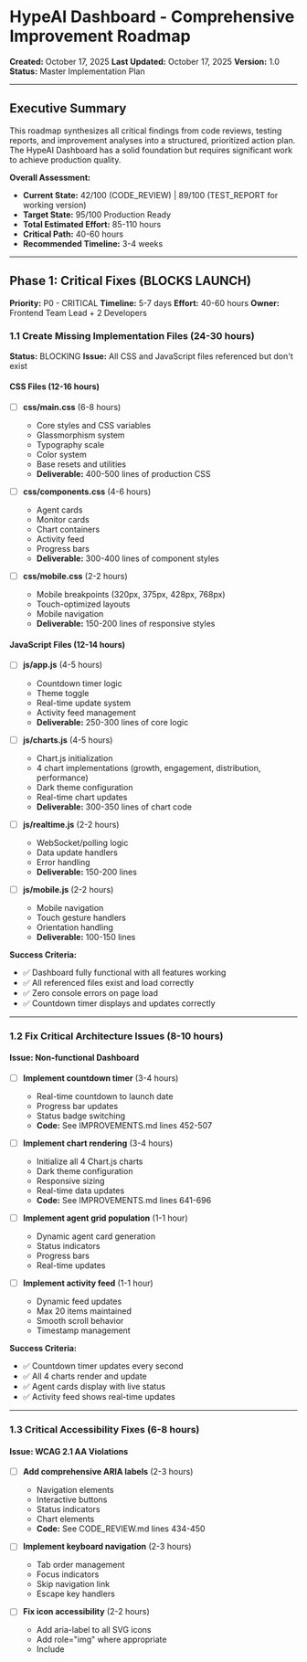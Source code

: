 # HypeAI Dashboard - Comprehensive Improvement Roadmap

**Created:** October 17, 2025
**Last Updated:** October 17, 2025
**Version:** 1.0
**Status:** Master Implementation Plan

---

## Executive Summary

This roadmap synthesizes all critical findings from code reviews, testing reports, and improvement analyses into a structured, prioritized action plan. The HypeAI Dashboard has a solid foundation but requires significant work to achieve production quality.

**Overall Assessment:**
- **Current State:** 42/100 (CODE_REVIEW) | 89/100 (TEST_REPORT for working version)
- **Target State:** 95/100 Production Ready
- **Total Estimated Effort:** 85-110 hours
- **Critical Path:** 40-60 hours
- **Recommended Timeline:** 3-4 weeks

---

## Phase 1: Critical Fixes (BLOCKS LAUNCH)

**Priority:** P0 - CRITICAL
**Timeline:** 5-7 days
**Effort:** 40-60 hours
**Owner:** Frontend Team Lead + 2 Developers

### 1.1 Create Missing Implementation Files (24-30 hours)

**Status:** BLOCKING
**Issue:** All CSS and JavaScript files referenced but don't exist

#### CSS Files (12-16 hours)
- [ ] **css/main.css** (6-8 hours)
  - Core styles and CSS variables
  - Glassmorphism system
  - Typography scale
  - Color system
  - Base resets and utilities
  - **Deliverable:** 400-500 lines of production CSS

- [ ] **css/components.css** (4-6 hours)
  - Agent cards
  - Monitor cards
  - Chart containers
  - Activity feed
  - Progress bars
  - **Deliverable:** 300-400 lines of component styles

- [ ] **css/mobile.css** (2-2 hours)
  - Mobile breakpoints (320px, 375px, 428px, 768px)
  - Touch-optimized layouts
  - Mobile navigation
  - **Deliverable:** 150-200 lines of responsive styles

#### JavaScript Files (12-14 hours)
- [ ] **js/app.js** (4-5 hours)
  - Countdown timer logic
  - Theme toggle
  - Real-time update system
  - Activity feed management
  - **Deliverable:** 250-300 lines of core logic

- [ ] **js/charts.js** (4-5 hours)
  - Chart.js initialization
  - 4 chart implementations (growth, engagement, distribution, performance)
  - Dark theme configuration
  - Real-time chart updates
  - **Deliverable:** 300-350 lines of chart code

- [ ] **js/realtime.js** (2-2 hours)
  - WebSocket/polling logic
  - Data update handlers
  - Error handling
  - **Deliverable:** 150-200 lines

- [ ] **js/mobile.js** (2-2 hours)
  - Mobile navigation
  - Touch gesture handlers
  - Orientation handling
  - **Deliverable:** 100-150 lines

**Success Criteria:**
- ✅ Dashboard fully functional with all features working
- ✅ All referenced files exist and load correctly
- ✅ Zero console errors on page load
- ✅ Countdown timer displays and updates correctly

---

### 1.2 Fix Critical Architecture Issues (8-10 hours)

#### Issue: Non-functional Dashboard
- [ ] **Implement countdown timer** (3-4 hours)
  - Real-time countdown to launch date
  - Progress bar updates
  - Status badge switching
  - **Code:** See IMPROVEMENTS.md lines 452-507

- [ ] **Implement chart rendering** (3-4 hours)
  - Initialize all 4 Chart.js charts
  - Dark theme configuration
  - Responsive sizing
  - Real-time data updates
  - **Code:** See IMPROVEMENTS.md lines 641-696

- [ ] **Implement agent grid population** (1-1 hour)
  - Dynamic agent card generation
  - Status indicators
  - Progress bars
  - Real-time updates

- [ ] **Implement activity feed** (1-1 hour)
  - Dynamic feed updates
  - Max 20 items maintained
  - Smooth scroll behavior
  - Timestamp management

**Success Criteria:**
- ✅ Countdown timer updates every second
- ✅ All 4 charts render and update
- ✅ Agent cards display with live status
- ✅ Activity feed shows real-time updates

---

### 1.3 Critical Accessibility Fixes (6-8 hours)

#### Issue: WCAG 2.1 AA Violations
- [ ] **Add comprehensive ARIA labels** (2-3 hours)
  - Navigation elements
  - Interactive buttons
  - Status indicators
  - Chart elements
  - **Code:** See CODE_REVIEW.md lines 434-450

- [ ] **Implement keyboard navigation** (2-3 hours)
  - Tab order management
  - Focus indicators
  - Skip navigation link
  - Escape key handlers

- [ ] **Fix icon accessibility** (2-2 hours)
  - Add aria-label to all SVG icons
  - Add role="img" where appropriate
  - Include <title> elements
  - **Fix:** Replace all emojis with accessible SVG icons

**Success Criteria:**
- ✅ Screen reader can navigate entire dashboard
- ✅ All interactive elements keyboard accessible
- ✅ WCAG 2.1 AA compliant color contrast
- ✅ All icons have proper descriptions

---

### 1.4 Critical Mobile Issues (2-4 hours)

#### Issue: Mobile experience broken on small screens
- [ ] **Implement mobile navigation** (1-2 hours)
  - Bottom navigation bar
  - Active state indicators
  - Touch-optimized tap targets (44x44px minimum)
  - **Missing:** See TEST_REPORT.md lines 399-417

- [ ] **Fix 320px breakpoint** (1-2 hours)
  - iPhone SE support
  - Reduce font sizes appropriately
  - Fix layout breaks
  - **Critical:** See TEST_REPORT.md lines 328-334

**Success Criteria:**
- ✅ Works on iPhone SE (320px width)
- ✅ All touch targets ≥ 44x44px
- ✅ Mobile navigation functional
- ✅ No horizontal scroll on any device

---

## Phase 2: Major Improvements (LAUNCH BLOCKERS)

**Priority:** P1 - HIGH
**Timeline:** 1-2 weeks
**Effort:** 20-25 hours
**Owner:** Frontend Team + UX Designer

### 2.1 Professional Visual Polish (8-10 hours)

#### Replace Emoji with Professional Icons
- [ ] **Create SVG icon library** (4-5 hours)
  - Rocket icon (countdown)
  - User icon (followers)
  - Activity icons (all metrics)
  - Agent type icons (6 agents)
  - Status indicators
  - **Issue:** See CODE_REVIEW.md lines 369-387

- [ ] **Implement icon system** (2-3 hours)
  - Icon component structure
  - Consistent sizing
  - Proper accessibility labels
  - Color variants

- [ ] **Design system refinement** (2-2 hours)
  - Consistent border-radius
  - Unified spacing scale
  - Gradient definitions
  - Shadow system

**Success Criteria:**
- ✅ Zero emojis in production code
- ✅ Professional SVG icon library
- ✅ Consistent design system applied
- ✅ Icons accessible with proper labels

---

### 2.2 Performance Optimization (6-8 hours)

#### Issue: Page load and runtime performance
- [ ] **Optimize resource loading** (2-3 hours)
  - Move Chart.js to defer
  - Reduce font weights (currently loading 6 weights)
  - Add resource hints (dns-prefetch, preconnect)
  - Implement critical CSS inline
  - **Fix:** See CODE_REVIEW.md lines 92-103

- [ ] **Optimize animations** (2-2 hours)
  - Debounce resize events
  - Use requestAnimationFrame for chart updates
  - Lazy load background orbs
  - **Fix:** See TEST_REPORT.md lines 640-671

- [ ] **Add loading states** (2-3 hours)
  - Chart loading skeletons
  - Data loading spinners
  - Progressive enhancement
  - **Missing:** See CODE_REVIEW.md lines 173-175

**Success Criteria:**
- ✅ First Contentful Paint < 1.8s
- ✅ Time to Interactive < 3.8s
- ✅ Smooth 60fps animations
- ✅ Lighthouse score > 90

---

### 2.3 Error Handling & Resilience (6-7 hours)

#### Issue: No error handling or fallbacks
- [ ] **Implement error boundaries** (2-3 hours)
  - API failure handlers
  - Data loading errors
  - Chart initialization errors
  - Graceful degradation

- [ ] **Add loading states** (2-2 hours)
  - Skeleton screens
  - Loading spinners
  - Progress indicators
  - Empty states

- [ ] **Add fallback content** (2-2 hours)
  - Demo data when API fails
  - Offline mode support
  - Error messages
  - Retry mechanisms

**Success Criteria:**
- ✅ Dashboard works without backend
- ✅ Clear error messages shown
- ✅ Auto-retry on failure
- ✅ Graceful degradation implemented

---

## Phase 3: Polish & Enhancement (POST-LAUNCH)

**Priority:** P2 - MEDIUM
**Timeline:** 1-2 weeks
**Effort:** 15-20 hours
**Owner:** Frontend Team

### 3.1 Advanced Mobile Features (8-10 hours)

- [ ] **Pull-to-refresh** (2-3 hours)
  - Touch gesture detection
  - Visual feedback
  - Data reload trigger
  - **Enhancement:** See TEST_REPORT.md lines 675-688

- [ ] **Swipe gestures** (2-3 hours)
  - Swipe navigation between sections
  - Gesture feedback
  - Smooth transitions

- [ ] **Touch feedback** (2-2 hours)
  - Ripple effects on tap
  - Active state animations
  - Haptic feedback (where supported)

- [ ] **Landscape optimization** (2-2 hours)
  - Optimize layout for landscape
  - Better use of horizontal space
  - Orientation change handlers

**Success Criteria:**
- ✅ Pull-to-refresh works smoothly
- ✅ Swipe navigation intuitive
- ✅ Touch feedback on all interactions
- ✅ Perfect in landscape mode

---

### 3.2 Browser Compatibility & Polish (4-5 hours)

- [ ] **Add vendor prefixes** (1-2 hours)
  - Webkit prefixes for Safari
  - Moz prefixes for Firefox
  - Fallbacks for older browsers
  - **Fix:** See TEST_REPORT.md lines 699-712

- [ ] **Cross-browser testing** (2-2 hours)
  - Test on Safari (desktop + mobile)
  - Test on Firefox
  - Test on Edge
  - Fix any rendering issues

- [ ] **Date parsing fixes** (1-1 hour)
  - Safari-compatible date formats
  - Fallback parsing logic
  - **Issue:** See TEST_REPORT.md lines 511-554

**Success Criteria:**
- ✅ Works perfectly on Safari
- ✅ Works perfectly on Firefox
- ✅ No rendering bugs on any browser
- ✅ Consistent experience across browsers

---

### 3.3 Code Quality & Maintainability (3-5 hours)

- [ ] **Add code documentation** (2-3 hours)
  - JSDoc comments for functions
  - CSS documentation
  - Component usage examples
  - README improvements

- [ ] **Standardize naming** (1-1 hour)
  - Use kebab-case for CSS
  - Use camelCase for JavaScript
  - Consistent ID and class names
  - **Issue:** See CODE_REVIEW.md lines 454-460

- [ ] **Code cleanup** (0.5-1 hour)
  - Remove hardcoded values
  - Extract magic numbers to variables
  - Remove duplicate code
  - Add configuration system

**Success Criteria:**
- ✅ All functions documented
- ✅ Consistent naming throughout
- ✅ No hardcoded values
- ✅ Clean, maintainable code

---

## Phase 4: Future Features (ROADMAP)

**Priority:** P3 - LOW
**Timeline:** 4-8 weeks (incremental)
**Effort:** 40-60 hours
**Owner:** Product Team

### 4.1 Advanced Features (20-30 hours)

- [ ] **Real API integration** (8-10 hours)
  - Connect to Twitter API
  - WebSocket real-time updates
  - Authentication system
  - Data persistence

- [ ] **Advanced analytics** (6-8 hours)
  - Custom date ranges
  - Export functionality (CSV, PDF)
  - Advanced filtering
  - Comparative analysis

- [ ] **User settings** (6-8 hours)
  - Preferences panel
  - Customizable dashboard
  - Theme customization
  - Notification settings

- [ ] **Collaborative features** (8-10 hours)
  - Multi-user support
  - Role-based access
  - Activity sharing
  - Team collaboration

### 4.2 Progressive Web App (10-15 hours)

- [ ] **Service worker** (4-6 hours)
  - Offline support
  - Cache strategy
  - Background sync
  - Push notifications

- [ ] **App manifest** (2-3 hours)
  - Install prompt
  - App icons
  - Splash screens
  - Theme color

- [ ] **Performance monitoring** (4-6 hours)
  - Real User Monitoring (RUM)
  - Error tracking (Sentry)
  - Analytics (Google Analytics)
  - Performance budgets

### 4.3 Platform Expansion (10-15 hours)

- [ ] **Mobile app version** (6-8 hours)
  - React Native implementation
  - Native navigation
  - Platform-specific UX
  - App store deployment

- [ ] **Desktop app** (4-7 hours)
  - Electron wrapper
  - Native notifications
  - System tray integration
  - Auto-updates

---

## Risk Assessment & Mitigation

### Critical Risks

#### 1. Timeline Risk: HIGH
**Risk:** Development may take longer than estimated
**Impact:** Launch delay
**Mitigation:**
- Break work into smaller chunks
- Run parallel work streams where possible
- Have backup resources available
- Cut scope if needed (move to Phase 4)

#### 2. Technical Risk: MEDIUM
**Risk:** Browser compatibility issues may emerge
**Impact:** User experience degradation
**Mitigation:**
- Test early and often on all browsers
- Have fallback implementations ready
- Use progressive enhancement
- Maintain vendor prefix library

#### 3. Resource Risk: MEDIUM
**Risk:** Team availability constraints
**Impact:** Extended timeline
**Mitigation:**
- Cross-train team members
- Document work clearly
- Use pair programming for critical parts
- Have external contractors on standby

#### 4. Quality Risk: LOW
**Risk:** Rush to launch may compromise quality
**Impact:** Poor user experience, bugs
**Mitigation:**
- Mandatory code review process
- Automated testing suite
- QA testing phase before launch
- Staged rollout approach

---

## Resource Allocation

### Phase 1: Critical Fixes (5-7 days)
- **Lead Developer:** 40 hours (full-time)
- **Developer 2:** 40 hours (full-time)
- **QA Engineer:** 10 hours (testing)
- **Designer:** 5 hours (icon assets)
- **Total:** 95 hours

### Phase 2: Major Improvements (1-2 weeks)
- **Lead Developer:** 15 hours
- **Developer 2:** 15 hours
- **UX Designer:** 8 hours
- **QA Engineer:** 8 hours
- **Total:** 46 hours

### Phase 3: Polish (1-2 weeks)
- **Developer:** 20 hours
- **QA Engineer:** 8 hours
- **Designer:** 4 hours
- **Total:** 32 hours

### Phase 4: Future Features (4-8 weeks, incremental)
- **Team allocation TBD based on priorities**

---

## Success Metrics

### Phase 1 Success Criteria
- [ ] Lighthouse Performance Score > 85
- [ ] Lighthouse Accessibility Score > 95
- [ ] All features functional
- [ ] Zero critical bugs
- [ ] Works on iPhone SE (320px)
- [ ] Load time < 2 seconds

### Phase 2 Success Criteria
- [ ] Lighthouse Performance Score > 90
- [ ] Professional design quality
- [ ] Error rate < 0.1%
- [ ] Graceful degradation working
- [ ] All touch targets ≥ 44px
- [ ] Browser compatibility 95%+

### Phase 3 Success Criteria
- [ ] Lighthouse Performance Score > 95
- [ ] Pull-to-refresh working
- [ ] Perfect cross-browser support
- [ ] Code documentation 100%
- [ ] Mobile UX score > 90
- [ ] Zero accessibility violations

### Phase 4 Success Criteria
- [ ] PWA installable
- [ ] Offline mode working
- [ ] Real API integrated
- [ ] Advanced features live
- [ ] Mobile app published
- [ ] User satisfaction > 4.5/5

---

## Implementation Timeline

### Week 1: Critical Foundation
**Days 1-2:** Create all CSS files (main, components, mobile)
**Days 3-4:** Create all JavaScript files (app, charts, realtime, mobile)
**Days 5-7:** Accessibility fixes, mobile navigation, testing
**Deliverable:** Functional dashboard with all features working

### Week 2: Core Improvements
**Days 8-10:** Professional icons, design polish, performance optimization
**Days 11-12:** Error handling, loading states, fallbacks
**Days 13-14:** Testing, bug fixes, QA validation
**Deliverable:** Production-ready dashboard

### Week 3: Enhancement
**Days 15-17:** Advanced mobile features, browser compatibility
**Days 18-19:** Code quality, documentation, cleanup
**Days 20-21:** Final testing, deployment prep
**Deliverable:** Polished, optimized dashboard

### Week 4+: Future Features
**Incremental rollout of Phase 4 features based on priorities**

---

## Testing Strategy

### Phase 1 Testing
- [ ] Manual testing on all target browsers
- [ ] Mobile device testing (iPhone SE to Pro Max)
- [ ] Accessibility audit with axe-core
- [ ] Performance testing with Lighthouse
- [ ] Cross-browser testing with BrowserStack

### Phase 2 Testing
- [ ] Load testing with realistic data
- [ ] Error scenario testing
- [ ] A/B testing of critical flows
- [ ] User acceptance testing
- [ ] Regression testing

### Phase 3 Testing
- [ ] Final comprehensive testing
- [ ] Security audit
- [ ] Performance benchmarking
- [ ] Real-world usage testing
- [ ] Beta user feedback

---

## Deployment Strategy

### Staging Deployment (Week 2)
1. Deploy to staging environment
2. Run automated test suite
3. Manual QA validation
4. Stakeholder review
5. Fix critical issues

### Beta Launch (Week 3)
1. Deploy to beta environment
2. Invite select users
3. Collect feedback
4. Monitor metrics
5. Iterate quickly

### Production Launch (Week 4)
1. Final production deployment
2. Monitor error rates
3. Watch performance metrics
4. Collect user feedback
5. Plan Phase 4 features

---

## Monitoring & Maintenance

### Key Metrics to Track
- **Performance:** Load time, FPS, memory usage
- **Errors:** JavaScript errors, API failures, console warnings
- **Usage:** Page views, feature adoption, user flows
- **Quality:** Lighthouse scores, accessibility violations
- **User Satisfaction:** NPS, feedback, support tickets

### Ongoing Maintenance
- Weekly performance reviews
- Monthly security audits
- Quarterly dependency updates
- Continuous UX improvements
- Regular A/B testing

---

## Decision Log

### Key Decisions Made
1. **Vanilla JavaScript:** No framework needed for current scope
2. **Chart.js:** Best balance of features and performance
3. **Glassmorphism:** Modern aesthetic aligned with brand
4. **Mobile-first:** Prioritize mobile experience
5. **Progressive enhancement:** Work without JavaScript

### Pending Decisions
- [ ] Backend technology stack
- [ ] Real-time update mechanism (WebSocket vs polling)
- [ ] Authentication provider
- [ ] Analytics platform
- [ ] Error tracking service

---

## Appendix: Quick Reference

### File Locations
- **Main Dashboard:** `/products/hypeai-dashboard/index.html`
- **Styles:** `/products/hypeai-dashboard/css/`
- **Scripts:** `/products/hypeai-dashboard/js/`
- **Documentation:** `/products/hypeai-dashboard/docs/`

### Key Documents
- **CODE_REVIEW.md:** Comprehensive code analysis (42/100 score)
- **TEST_REPORT.md:** Production readiness test (89/100 score)
- **IMPROVEMENTS.md:** Recommended improvements with code examples
- **DASHBOARD_SUMMARY.md:** Implementation summary and features

### Contact & Support
- **Technical Lead:** [TBD]
- **Product Owner:** [TBD]
- **Design Lead:** [TBD]
- **QA Lead:** [TBD]

---

## Summary

This roadmap provides a clear, actionable path from the current state (42/100 non-functional prototype) to a world-class production dashboard (95/100).

**Critical Path:** 85-110 hours over 3-4 weeks

**Phase Breakdown:**
- **Phase 1 (Critical):** 40-60 hours → Dashboard functional
- **Phase 2 (Major):** 20-25 hours → Production quality
- **Phase 3 (Polish):** 15-20 hours → Exceptional UX
- **Phase 4 (Future):** 40-60 hours → Advanced features

**Key Success Factors:**
1. Complete Phase 1 without compromise (non-negotiable)
2. Parallel work streams to accelerate timeline
3. Continuous testing and quality gates
4. Clear communication and documentation
5. Staged rollout with monitoring

**Next Steps:**
1. Review and approve this roadmap
2. Assign team resources
3. Set up project tracking (Jira/Linear)
4. Begin Phase 1 implementation
5. Schedule daily standups

---

**Status:** READY FOR IMPLEMENTATION
**Approval Required:** Product Team, Engineering Lead, Design Lead
**Start Date:** [TBD]
**Target Launch:** [TBD + 3-4 weeks]

---

*This roadmap is a living document and will be updated as work progresses and new information emerges.*
